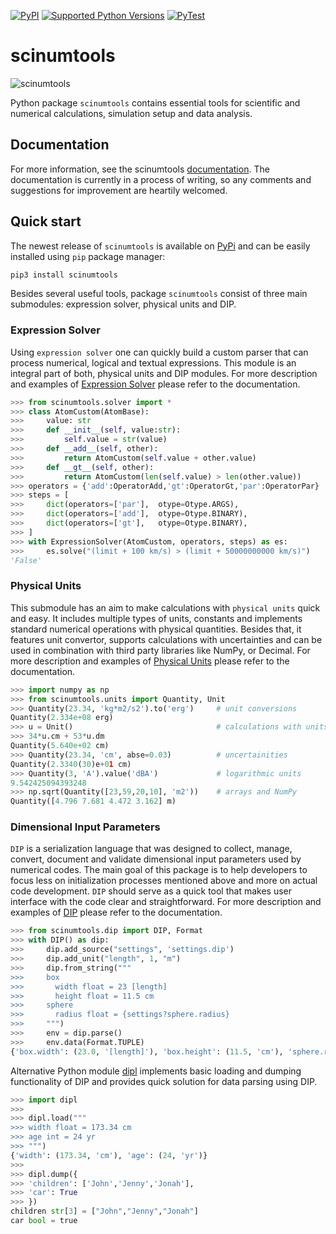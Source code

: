[![PyPI](https://img.shields.io/pypi/v/scinumtools)](https://pypi.org/project/scinumtools)
[![Supported Python Versions](https://img.shields.io/pypi/pyversions/scinumtools)](https://pypi.org/project/scinumtools/)
[![PyTest](https://github.com/vrtulka23/scinumtools/actions/workflows/pytest.yml/badge.svg)](https://github.com/vrtulka23/scinumtools/actions/workflows/pytest.yml)

# scinumtools

![scinumtools](https://raw.githubusercontent.com/vrtulka23/scinumtools/main/docs/source/_static/snt/snt_128.png)

Python package `scinumtools` contains essential tools for scientific and numerical calculations, simulation setup and data analysis. 

## Documentation

For more information, see the scinumtools [documentation](https://vrtulka23.github.io/scinumtools/).
The documentation is currently in a process of writing, so any comments and suggestions for improvement are heartily welcomed.

## Quick start

The newest release of `scinumtools` is available on [PyPi](https://pypi.org/project/scinumtools/) and can be easily installed using `pip` package manager:

``` python
pip3 install scinumtools
```

Besides several useful tools, package `scinumtools` consist of three main submodules: expression solver, physical units and DIP.

### Expression Solver

Using `expression solver` one can quickly build a custom parser that can process numerical, logical and textual expressions. This module is an integral part of both, physical units and DIP modules.
For more description and examples of [Expression Solver](https://vrtulka23.github.io/scinumtools/solver/index.html) please refer to the documentation.

``` python
>>> from scinumtools.solver import *
>>> class AtomCustom(AtomBase):
>>>     value: str
>>>     def __init__(self, value:str):
>>>         self.value = str(value)
>>>     def __add__(self, other):
>>>         return AtomCustom(self.value + other.value)
>>>     def __gt__(self, other):
>>>         return AtomCustom(len(self.value) > len(other.value))
>>> operators = {'add':OperatorAdd,'gt':OperatorGt,'par':OperatorPar}
>>> steps = [
>>>     dict(operators=['par'],  otype=Otype.ARGS),
>>>     dict(operators=['add'],  otype=Otype.BINARY),
>>>     dict(operators=['gt'],   otype=Otype.BINARY),
>>> ]
>>> with ExpressionSolver(AtomCustom, operators, steps) as es:
>>>     es.solve("(limit + 100 km/s) > (limit + 50000000000 km/s)")
'False'
```

### Physical Units

This submodule has an aim to make calculations with `physical units` quick and easy. It includes multiple types of units, constants and implements standard numerical operations with physical quantities. Besides that, it features unit convertor, supports calculations with uncertainties and can be used in combination with third party libraries like NumPy, or Decimal.
For more description and examples of [Physical Units](https://vrtulka23.github.io/scinumtools/units/index.html) please refer to the documentation.

``` python
>>> import numpy as np
>>> from scinumtools.units import Quantity, Unit
>>> Quantity(23.34, 'kg*m2/s2').to('erg')     # unit conversions
Quantity(2.334e+08 erg)
>>> u = Unit()                                # calculations with units
>>> 34*u.cm + 53*u.dm  
Quantity(5.640e+02 cm)
>>> Quantity(23.34, 'cm', abse=0.03)          # uncertainities
Quantity(2.3340(30)e+01 cm)
>>> Quantity(3, 'A').value('dBA')             # logarithmic units
9.542425094393248
>>> np.sqrt(Quantity([23,59,20,10], 'm2'))    # arrays and NumPy
Quantity([4.796 7.681 4.472 3.162] m)
```

### Dimensional Input Parameters

`DIP` is a serialization language that was designed to collect, manage, convert, document and validate dimensional input parameters used by numerical codes. The main goal of this package is to help developers to focus less on initialization processes mentioned above and more on actual code development. `DIP` should serve as a quick tool that makes user interface with the code clear and straightforward. 
For more description and examples of [DIP](https://vrtulka23.github.io/scinumtools/dip/index.html) please refer to the documentation.

``` python
>>> from scinumtools.dip import DIP, Format
>>> with DIP() as dip:
>>>     dip.add_source("settings", 'settings.dip')
>>>     dip.add_unit("length", 1, "m")
>>>     dip.from_string("""
>>>     box
>>>       width float = 23 [length]
>>>       height float = 11.5 cm
>>>     sphere
>>>       radius float = {settings?sphere.radius}
>>>     """)
>>>     env = dip.parse()
>>>     env.data(Format.TUPLE)
{'box.width': (23.0, '[length]'), 'box.height': (11.5, 'cm'), 'sphere.radius': (34.2, 'mm')}
```

Alternative Python module [dipl](https://github.com/vrtulka23/dipl) implements basic loading and dumping functionality of DIP and provides quick solution for data parsing using DIP.

``` python
>>> import dipl
>>>
>>> dipl.load("""
>>> width float = 173.34 cm
>>> age int = 24 yr
>>> """)
{'width': (173.34, 'cm'), 'age': (24, 'yr')}
>>>
>>> dipl.dump({
>>> 'children': ['John','Jenny','Jonah'],
>>> 'car': True
>>> })
children str[3] = ["John","Jenny","Jonah"]
car bool = true
```